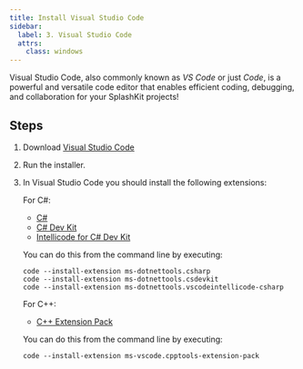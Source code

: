 ```yaml
---
title: Install Visual Studio Code
sidebar:
  label: 3. Visual Studio Code
  attrs:
    class: windows
---
```


Visual Studio Code, also commonly known as *VS Code* or just *Code*, is a powerful and versatile code editor that enables efficient coding, debugging, and collaboration for your SplashKit projects!

## Steps

1. Download [Visual Studio Code](https://code.visualstudio.com)

2. Run the installer.

3. In Visual Studio Code you should install the following extensions:

    For C#:

    - [C#](https://marketplace.visualstudio.com/items?itemName=ms-dotnettools.csharp)
    - [C# Dev Kit](https://marketplace.visualstudio.com/items?itemName=ms-dotnettools.csdevkit)
    - [Intellicode for C# Dev Kit](https://marketplace.visualstudio.com/items?itemName=ms-dotnettools.vscodeintellicode-csharp)

    You can do this from the command line by executing:

    ```shell
    code --install-extension ms-dotnettools.csharp
    code --install-extension ms-dotnettools.csdevkit
    code --install-extension ms-dotnettools.vscodeintellicode-csharp
    ```

    For C++:

    - [C++ Extension Pack](https://marketplace.visualstudio.com/items?itemName=ms-vscode.cpptools-extension-pack)

    You can do this from the command line by executing:

    ```shell
    code --install-extension ms-vscode.cpptools-extension-pack
    ```
